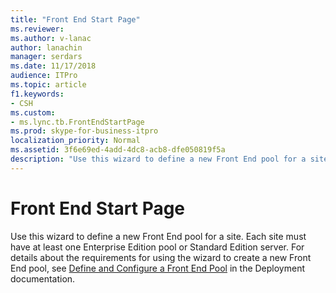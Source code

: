 ```yaml
---
title: "Front End Start Page"
ms.reviewer: 
ms.author: v-lanac
author: lanachin
manager: serdars
ms.date: 11/17/2018
audience: ITPro
ms.topic: article
f1.keywords:
- CSH
ms.custom:
- ms.lync.tb.FrontEndStartPage
ms.prod: skype-for-business-itpro
localization_priority: Normal
ms.assetid: 3f6e69ed-4add-4dc8-acb8-dfe050819f5a
description: "Use this wizard to define a new Front End pool for a site. Each site must have at least one Enterprise Edition pool or Standard Edition server. For details about the requirements for using the wizard to create a new Front End pool, see Define and Configure a Front End Pool in the Deployment documentation."
---
```


# Front End Start Page

Use this wizard to define a new Front End pool for a site. Each site must have at least one Enterprise Edition pool or Standard Edition server. For details about the requirements for using the wizard to create a new Front End pool, see [Define and Configure a Front End Pool](https://technet.microsoft.com/library/713fc263-23dd-414a-b001-82932e4fe966.aspx) in the Deployment documentation.



